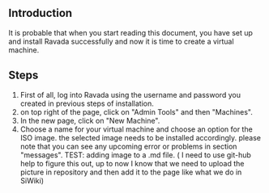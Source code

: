 ## Introduction
It is probable that when you start reading this document, you have set up and install Ravada successfully and now it is time
to create a virtual machine. 

## Steps

1. First of all, log into Ravada using the username and password you created in previous steps of installation.
2. on top right of the page, click on "Admin Tools" and then "Machines".
3. In the new page, click on "New Machine".
4. Choose a name for your virtual machine and choose an option for the ISO image. the selected image needs to be installed 
accordingly. please note that you can see any upcoming error or problems in section "messages".
TEST: adding image to a .md file. ( I need to use git-hub help to figure this out, up to now I know that we need to upload the picture in repository and then add it to the page like what we do in SiWiki)
